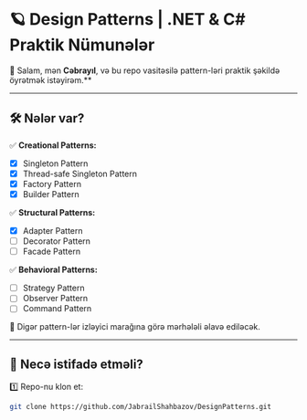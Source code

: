 # 🪐 Design Patterns | .NET & C# Praktik Nümunələr

👋 Salam, mən **Cəbrayıl**, və bu repo vasitəsilə pattern-ləri praktik şəkildə öyrətmək istəyirəm.**

---

## 🛠️ **Nələr var?**

✅ **Creational Patterns:**
- [x] Singleton Pattern
- [x] Thread-safe Singleton Pattern
- [x] Factory Pattern
- [x] Builder Pattern

✅ **Structural Patterns:**
- [x] Adapter Pattern
- [ ] Decorator Pattern
- [ ] Facade Pattern

✅ **Behavioral Patterns:**
- [ ] Strategy Pattern
- [ ] Observer Pattern
- [ ] Command Pattern

🔹 Digər pattern-lər izləyici marağına görə mərhələli əlavə ediləcək.

---

## 🚀 **Necə istifadə etməli?**

1️⃣ Repo-nu klon et:
```bash
git clone https://github.com/JabrailShahbazov/DesignPatterns.git
